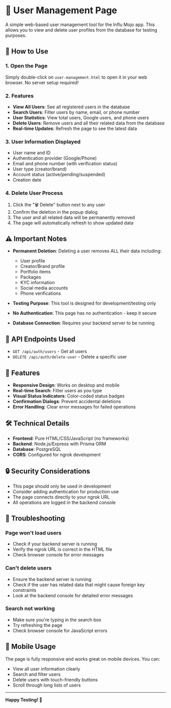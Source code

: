 # 🔧 User Management Page

A simple web-based user management tool for the Influ Mojo app. This allows you to view and delete user profiles from the database for testing purposes.

## 🚀 How to Use

### 1. Open the Page
Simply double-click on `user-management.html` to open it in your web browser. No server setup required!

### 2. Features
- **View All Users**: See all registered users in the database
- **Search Users**: Filter users by name, email, or phone number
- **User Statistics**: View total users, Google users, and phone users
- **Delete Users**: Remove users and all their related data from the database
- **Real-time Updates**: Refresh the page to see the latest data

### 3. User Information Displayed
- User name and ID
- Authentication provider (Google/Phone)
- Email and phone number (with verification status)
- User type (creator/brand)
- Account status (active/pending/suspended)
- Creation date

### 4. Delete User Process
1. Click the "🗑️ Delete" button next to any user
2. Confirm the deletion in the popup dialog
3. The user and all related data will be permanently removed
4. The page will automatically refresh to show updated data

## ⚠️ Important Notes

- **Permanent Deletion**: Deleting a user removes ALL their data including:
  - User profile
  - Creator/Brand profile
  - Portfolio items
  - Packages
  - KYC information
  - Social media accounts
  - Phone verifications

- **Testing Purpose**: This tool is designed for development/testing only
- **No Authentication**: This page has no authentication - keep it secure
- **Database Connection**: Requires your backend server to be running

## 🔗 API Endpoints Used

- `GET /api/auth/users` - Get all users
- `DELETE /api/auth/delete-user` - Delete a specific user

## 🎨 Features

- **Responsive Design**: Works on desktop and mobile
- **Real-time Search**: Filter users as you type
- **Visual Status Indicators**: Color-coded status badges
- **Confirmation Dialogs**: Prevent accidental deletions
- **Error Handling**: Clear error messages for failed operations

## 🛠️ Technical Details

- **Frontend**: Pure HTML/CSS/JavaScript (no frameworks)
- **Backend**: Node.js/Express with Prisma ORM
- **Database**: PostgreSQL
- **CORS**: Configured for ngrok development

## 🔒 Security Considerations

- This page should only be used in development
- Consider adding authentication for production use
- The page connects directly to your ngrok URL
- All operations are logged in the backend console

## 🚨 Troubleshooting

### Page won't load users
- Check if your backend server is running
- Verify the ngrok URL is correct in the HTML file
- Check browser console for error messages

### Can't delete users
- Ensure the backend server is running
- Check if the user has related data that might cause foreign key constraints
- Look at the backend console for detailed error messages

### Search not working
- Make sure you're typing in the search box
- Try refreshing the page
- Check browser console for JavaScript errors

## 📱 Mobile Usage

The page is fully responsive and works great on mobile devices. You can:
- View all user information clearly
- Search and filter users
- Delete users with touch-friendly buttons
- Scroll through long lists of users

---

**Happy Testing! 🎉** 